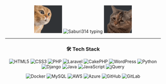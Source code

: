 <!-- ========== Angry Cat  |  Saburi314  |  Scolded Cat ========== -->
<p align="center">
  <img src="./assets/angry_cat.gif"           width="90" alt="angry cat">
  <img src="https://readme-typing-svg.demolab.com?font=Noto+Sans+JP&size=40&duration=3500&pause=700&color=FFFFFF&center=true&vCenter=true&repeat=false&width=400&height=60&lines=Saburi314"
       alt="Saburi314 typing">
  <img src="./assets/a_cat_being_scolded.gif" width="90" alt="scolded cat">
</p>
<hr/>

<!-- ============ Tech Stack Icons ============ -->
<h3 align="center">🛠 Tech Stack</h3>

<p align="center">
  <img src="https://cdn.jsdelivr.net/gh/devicons/devicon/icons/html5/html5-original.svg"       alt="HTML5" width="48" height="48"/>
  <img src="https://cdn.jsdelivr.net/gh/devicons/devicon/icons/css3/css3-original.svg"        alt="CSS3"  width="48" height="48"/>
  <img src="https://cdn.jsdelivr.net/gh/devicons/devicon/icons/php/php-original.svg"          alt="PHP"   width="48" height="48"/>
  <img src="https://cdn.jsdelivr.net/gh/devicons/devicon@latest/icons/laravel/laravel-original.svg"     alt="Laravel" width="48" height="48"/>
  <img src="https://cdn.jsdelivr.net/gh/devicons/devicon/icons/cakephp/cakephp-original.svg"  alt="CakePHP" width="48" height="48"/>
  <img src="https://cdn.jsdelivr.net/gh/devicons/devicon/icons/wordpress/wordpress-original.svg" alt="WordPress" width="48" height="48"/>
  <img src="https://cdn.jsdelivr.net/gh/devicons/devicon/icons/python/python-original.svg"    alt="Python" width="48" height="48"/>
  <img src="https://cdn.jsdelivr.net/gh/devicons/devicon/icons/django/django-plain.svg"       alt="Django" width="48" height="48"/>
  <img src="https://cdn.jsdelivr.net/gh/devicons/devicon/icons/java/java-original.svg"        alt="Java"   width="48" height="48"/>
  <img src="https://cdn.jsdelivr.net/gh/devicons/devicon/icons/javascript/javascript-original.svg" alt="JavaScript" width="48" height="48"/>
  <img src="https://cdn.jsdelivr.net/gh/devicons/devicon/icons/jquery/jquery-original.svg"    alt="jQuery" width="48" height="48"/>
</p>
<p align="center">
  <img src="https://cdn.jsdelivr.net/gh/devicons/devicon/icons/docker/docker-original.svg"    alt="Docker" width="48" height="48"/>
  <img src="https://cdn.jsdelivr.net/gh/devicons/devicon/icons/mysql/mysql-original.svg"      alt="MySQL"  width="48" height="48"/>
  <img src="https://cdn.jsdelivr.net/gh/devicons/devicon/icons/amazonwebservices/amazonwebservices-original-wordmark.svg" alt="AWS" width="48" height="48"/>
  <img src="https://cdn.jsdelivr.net/gh/devicons/devicon/icons/azure/azure-original.svg"      alt="Azure"  width="48" height="48"/>
  <img src="https://cdn.jsdelivr.net/gh/devicons/devicon/icons/github/github-original.svg"    alt="GitHub" width="48" height="48"/>
  <img src="https://cdn.jsdelivr.net/gh/devicons/devicon/icons/gitlab/gitlab-original.svg"    alt="GitLab" width="48" height="48"/>
</p>

